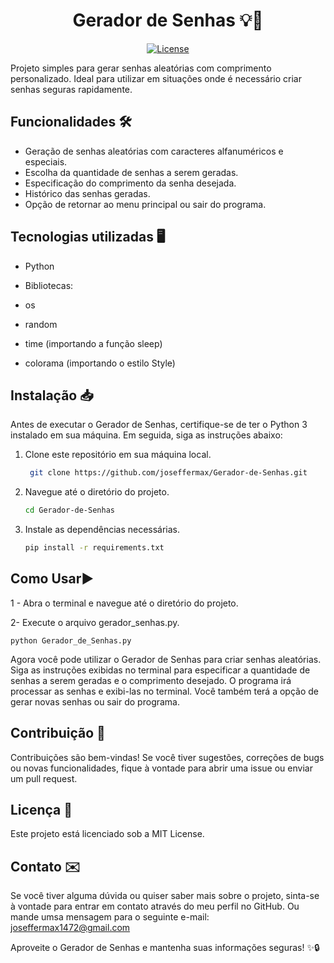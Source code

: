 <h1 align="center">Gerador de Senhas 💡🔐</h1>

<p align="center">
  <a href="https://opensource.org/licenses/MIT">
    <img src="https://img.shields.io/badge/License-MIT-blue.svg" alt="License">
  </a>
</p>

Projeto simples para gerar senhas aleatórias com comprimento personalizado. Ideal para utilizar em situações onde é necessário criar senhas seguras rapidamente.

## Funcionalidades 🛠️

- Geração de senhas aleatórias com caracteres alfanuméricos e especiais.
- Escolha da quantidade de senhas a serem geradas.
- Especificação do comprimento da senha desejada.
- Histórico das senhas geradas.
- Opção de retornar ao menu principal ou sair do programa.

## Tecnologias utilizadas 🖥️

- Python
- Bibliotecas:

- os
- random
- time (importando a função sleep)
- colorama (importando o estilo Style)

## Instalação 📥 

Antes de executar o Gerador de Senhas, certifique-se de ter o Python 3 instalado em sua máquina. Em seguida, siga as instruções abaixo:

1. Clone este repositório em sua máquina local.
   ```bash
    git clone https://github.com/joseffermax/Gerador-de-Senhas.git

2. Navegue até o diretório do projeto.
   ```bash
   cd Gerador-de-Senhas

3. Instale as dependências necessárias.
   ```bash
   pip install -r requirements.txt

## Como Usar▶️

1 - Abra o terminal e navegue até o diretório do projeto.

2- Execute o arquivo gerador_senhas.py.

    python Gerador_de_Senhas.py
   
Agora você pode utilizar o Gerador de Senhas para criar senhas aleatórias. Siga as instruções exibidas no terminal para especificar a quantidade de senhas a serem geradas e o comprimento desejado. O programa irá processar as senhas e exibi-las no terminal. Você também terá a opção de gerar novas senhas ou sair do programa.

## Contribuição 🤝

Contribuições são bem-vindas! Se você tiver sugestões, correções de bugs ou novas funcionalidades, fique à vontade para abrir uma issue ou enviar um pull request.

## Licença 📜
Este projeto está licenciado sob a MIT License.

## Contato ✉️
Se você tiver alguma dúvida ou quiser saber mais sobre o projeto, sinta-se à vontade para entrar em contato através do meu perfil no GitHub. Ou mande umsa mensagem para o seguinte e-mail: joseffermax1472@gmail.com

Aproveite o Gerador de Senhas e mantenha suas informações seguras! ✨🔒
